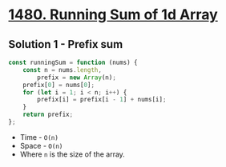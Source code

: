 # [1480. Running Sum of 1d Array](https://leetcode.com/problems/running-sum-of-1d-array/)

## Solution 1 - Prefix sum

```js
const runningSum = function (nums) {
    const n = nums.length,
        prefix = new Array(n);
    prefix[0] = nums[0];
    for (let i = 1; i < n; i++) {
        prefix[i] = prefix[i - 1] + nums[i];
    }
    return prefix;
};
```

-   Time - `O(n)`
-   Space - `O(n)`
-   Where `n` is the size of the array.
